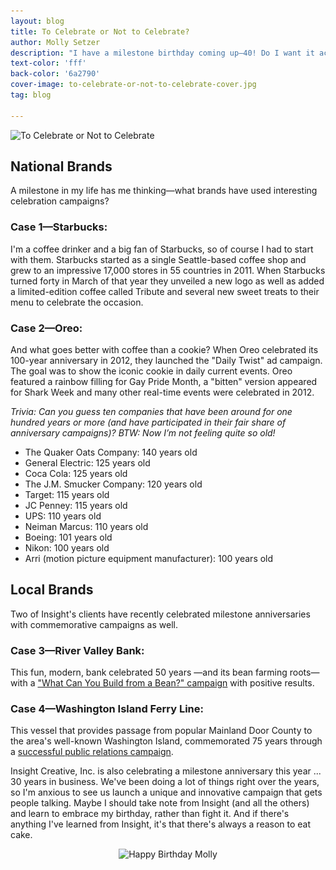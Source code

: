 ```yaml
---
layout: blog
title: To Celebrate or Not to Celebrate?
author: Molly Setzer
description: "I have a milestone birthday coming up—40! Do I want it acknowledged? No! Do I want a party and big celebration? Absolutely not! Do I want to use it to my advantage in the form of a blog topic? You bet."
text-color: 'fff'
back-color: '6a2790'
cover-image: to-celebrate-or-not-to-celebrate-cover.jpg
tag: blog

---
```


<img data-aos="fade-up" src="/img/blog/to-celebrate-or-not-to-celebrate-cover.jpg"
alt="To Celebrate or Not to Celebrate"
srcset="
/img/blog/to-celebrate-or-not-to-celebrate-cover-2400.jpg 2400w,
/img/blog/to-celebrate-or-not-to-celebrate-cover-1800.jpg 1800w,
/img/blog/to-celebrate-or-not-to-celebrate-cover-1200.jpg 1200w,
/img/blog/to-celebrate-or-not-to-celebrate-cover-900.jpg 900w,
/img/blog/to-celebrate-or-not-to-celebrate-cover-600.jpg 600w,
/img/blog/to-celebrate-or-not-to-celebrate-cover-400.jpg 400w" />

## National Brands ##
A milestone in my life has me thinking—what brands have used interesting celebration campaigns?

### Case 1—Starbucks: ###
I'm a coffee drinker and a big fan of Starbucks, so of course I had to start with them. Starbucks started as a single Seattle-based coffee shop and grew to an impressive 17,000 stores in 55 countries in 2011. When Starbucks turned forty in March of that year they unveiled a new logo as well as added a limited-edition coffee called Tribute and several new sweet treats to their menu to celebrate the occasion.

### Case 2—Oreo: ###
And what goes better with coffee than a cookie? When Oreo celebrated its 100-year anniversary in 2012, they launched the "Daily Twist" ad campaign. The goal was to show the iconic cookie in daily current events. Oreo featured a rainbow filling for Gay Pride Month, a "bitten" version appeared for Shark Week and many other real-time events were celebrated in 2012.

*Trivia: Can you guess ten companies that have been around for one hundred years or more (and have participated in their fair share of anniversary campaigns)? BTW: Now I’m not feeling quite so old!*

* The Quaker Oats Company:  140 years old
* General Electric:  125 years old
* Coca Cola:  125 years old
* The J.M. Smucker Company:  120 years old
* Target:  115 years old
* JC Penney:  115 years old
* UPS:  110 years old
* Neiman Marcus:  110 years old
* Boeing:  101 years old
* Nikon:  100 years old
* Arri (motion picture equipment manufacturer):  100 years old

## Local Brands ##
Two of Insight's clients have recently celebrated milestone anniversaries with commemorative campaigns as well.

### Case 3&mdash;River Valley Bank: ###
This fun, modern, bank celebrated 50 years &mdash;and its bean farming roots&mdash;with a ["What Can You Build from a Bean?" campaign](https://insightcreative.com/work/river-valley-bank-50th-anniversary.html) with positive results.  

### Case 4—Washington Island Ferry Line: ###
This vessel that provides passage from popular Mainland Door County to the area's well-known Washington Island, commemorated 75 years through a [successful public relations campaign](https://insightcreative.com/work/bringing-pr-to-port-for-the-washington-island-ferry.html).

Insight Creative, Inc. is also celebrating a milestone anniversary this year ... 30 years in business. We've been doing a lot of things right over the years, so I'm anxious to see us launch a unique and innovative campaign that gets people talking. Maybe I should take note from Insight (and all the others) and learn to embrace my birthday, rather than fight it. And if there's anything I've learned from Insight, it's that there's always a reason to eat cake.

<p align="center" style="margin:0 auto;text-align:center;float:none;max-width:645px;">
<img class="keepwidth" data-aos="fade-up"
src="/img/blog/to-celebrate-or-not-to-celebrate-2.jpg"
alt="Happy Birthday Molly"
srcset="
  /img/blog/to-celebrate-or-not-to-celebrate-2-2400.jpg 2400w,
  /img/blog/to-celebrate-or-not-to-celebrate-2-1800.jpg 1800w,
  /img/blog/to-celebrate-or-not-to-celebrate-2-1200.jpg 1200w,
  /img/blog/to-celebrate-or-not-to-celebrate-2-900.jpg 900w,
  /img/blog/to-celebrate-or-not-to-celebrate-2-600.jpg 600w,
  /img/blog/to-celebrate-or-not-to-celebrate-2-400.jpg 400w" />
</p>
